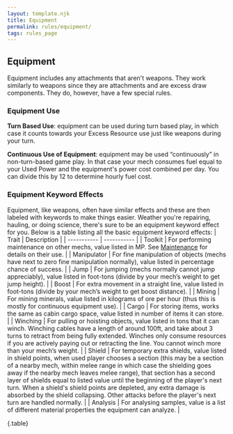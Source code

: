 ```yaml
---
layout: template.njk
title: Equipment
permalink: rules/equipment/
tags: rules_page
---
```


## Equipment
Equipment includes any attachments that aren't weapons. They work similarly to weapons since they are attachments and are excess draw components. They do, however, have a few special rules.

### Equipment Use
**Turn Based Use**: equipment can be used during turn based play, in which case it counts towards your Excess Resource use just like weapons during your turn.

**Continuous Use of Equipment**: equipment may be used “continuously” in non-turn-based game play. In that case your mech consumes fuel equal to your Used Power and the equipment's power cost combined per day. You can divide this by 12 to determine hourly fuel cost.

### Equipment Keyword Effects
Equipment, like weapons, often have similar effects and these are then labeled with keywords to make things easier. Weather you're repairing, hauling, or doing science, there's sure to be an equipment keyword effect for you. Below is a table listing all the basic equipment keyword effects:
| Trait       | Description |
| ----------- | ----------- |
| Toolkit     | For performing maintenance on other mechs, value listed in MP. See [Maintenance](({{site.url}}/rules/maintenance)) for details on their use. |
| Manipulator | For fine manipulation of objects (mechs have next to zero fine manipulation normally), value listed in percentage chance of success. |
| Jump        | For jumping (mechs normally cannot jump appreciably), value listed in foot-tons (divide by your mech’s weight to get jump height). |
| Boost       | For extra movement in a straight line, value listed in foot-tons (divide by your mech’s weight to get boost distance). |
| Mining      | For mining minerals, value listed in kilograms of ore per hour (thus this is mostly for continuous equipment use). |
| Cargo       | For storing items, works the same as cabin cargo space, value listed in number of items it can store. |
| Winching    | For pulling or hoisting objects, value listed in tons that it can winch. Winching cables have a length of around 100ft, and take about 3 turns to retract from being fully extended. Winches only consume resources if you are actively paying out or retracting the line. You cannot winch more than your mech’s weight. |
| Shield      | For temporary extra shields, value listed in shield points, when used player chooses a section (this may be a section of a nearby mech, within melee range in which case the shielding goes away if the nearby mech leaves melee range), that section has a second layer of shields equal to listed value until the beginning of the player's next turn. When a shield's shield points are depleted, any extra damage is absorbed by the shield collapsing. Other attacks before the player's next turn are handled normally. |
| Analysis    | For analysing samples, value is a list of different material properties the equipment can analyze. |

{.table}